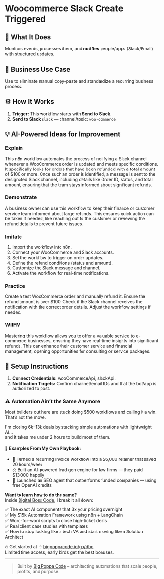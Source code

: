 # Woocommerce Slack Create Triggered
## 🚀 What It Does
Monitors events, processes them, and **notifies** people/apps (Slack/Email) with structured updates.

## 💼 Business Use Case
Use to eliminate manual copy-paste and standardize a recurring business process.

## ⚙️ How It Works
1. **Trigger:** This workflow starts with **Send to Slack**.
2. **Send to Slack** `slack` — channel/topic: `woo-commerce`

## 💡 AI-Powered Ideas for Improvement
### Explain
This n8n workflow automates the process of notifying a Slack channel whenever a WooCommerce order is updated and meets specific conditions. It specifically looks for orders that have been refunded with a total amount of $100 or more. Once such an order is identified, a message is sent to the designated Slack channel, including details like Order ID, status, and total amount, ensuring that the team stays informed about significant refunds.

### Demonstrate
A business owner can use this workflow to keep their finance or customer service team informed about large refunds. This ensures quick action can be taken if needed, like reaching out to the customer or reviewing the refund details to prevent future issues.

### Imitate
1. Import the workflow into n8n.
2. Connect your WooCommerce and Slack accounts.
3. Set the workflow to trigger on order updates.
4. Define the refund conditions (status and amount).
5. Customize the Slack message and channel.
6. Activate the workflow for real-time notifications.

### Practice
Create a test WooCommerce order and manually refund it. Ensure the refund amount is over $100. Check if the Slack channel receives the notification with the correct order details. Adjust the workflow settings if needed.

### WIIFM
Mastering this workflow allows you to offer a valuable service to e-commerce businesses, ensuring they have real-time insights into significant refunds. This can enhance their customer service and financial management, opening opportunities for consulting or service packages.

## 🔧 Setup Instructions
1. **Connect Credentials:** wooCommerceApi, slackApi.
2. **Notification Targets:** Confirm channel/email IDs and that the bot/app is authorized to post.

### ⚠️ Automation Ain’t the Same Anymore

Most builders out here are stuck doing $500 workflows and calling it a win.  
That’s not the move.  

I'm closing $6k–$13k deals by stacking simple automations with lightweight AI...  
and it takes me under 2 hours to build most of them.

#### 🧠 Examples From My Own Playbook:
- 🔁 Turned a recurring invoice workflow into a $6,000 retainer that saved 20 hours/week  
- ⚖️ Built an AI-powered lead gen engine for law firms — they paid $13,000 happily  
- 🚀 Launched an SEO agent that outperforms funded companies — using free OpenAI credits  

**Want to learn how to do the same?**  
Inside [Digital Boss Code](https://bigpoppacode.io/go/dbc), I break it all down:

✅ The exact AI components that 3x your pricing overnight  
✅ My $15k Automation Framework using n8n + LangChain  
✅ Word-for-word scripts to close high-ticket deals  
✅ Real client case studies with templates  
✅ How to stop looking like a tech VA and start moving like a Solution Architect  

🔥 Get started at → [bigpoppacode.io/go/dbc](https://bigpoppacode.io/go/dbc)  
Limited time access, early birds get the best bonuses.

---
> Built by [Big Poppa Code](https://bigpoppacode.io) – architecting automations that scale people, profits, and purpose.
